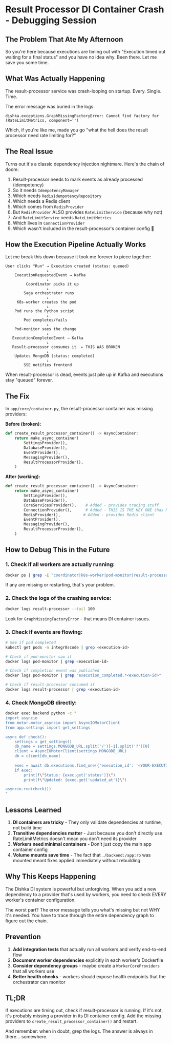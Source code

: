 # Result Processor DI Container Crash - Debugging Session

## The Problem That Ate My Afternoon

So you're here because executions are timing out with "Execution timed out waiting for a final status" and you have no idea why. Been there. Let me save you some time.

## What Was Actually Happening

The result-processor service was crash-looping on startup. Every. Single. Time. 

The error message was buried in the logs:
```
dishka.exceptions.GraphMissingFactoryError: Cannot find factory for (RateLimitMetrics, component='')
```

Which, if you're like me, made you go "what the hell does the result processor need rate limiting for?"

## The Real Issue

Turns out it's a classic dependency injection nightmare. Here's the chain of doom:

1. Result-processor needs to mark events as already processed (idempotency)
2. So it needs `IdempotencyManager`
3. Which needs `RedisIdempotencyRepository` 
4. Which needs a Redis client
5. Which comes from `RedisProvider`
6. But `RedisProvider` ALSO provides `RateLimitService` (because why not)
7. And `RateLimitService` needs `RateLimitMetrics`
8. Which lives in `ConnectionProvider`
9. Which wasn't included in the result-processor's container config 🤦

## How the Execution Pipeline Actually Works

Let me break this down because it took me forever to piece together:

```
User clicks "Run" → Execution created (status: queued)
                  ↓
    ExecutionRequestedEvent → Kafka
                  ↓
         Coordinator picks it up
                  ↓
        Saga orchestrator runs
                  ↓
     K8s-worker creates the pod
                  ↓
    Pod runs the Python script
                  ↓
        Pod completes/fails
                  ↓
    Pod-monitor sees the change
                  ↓
   ExecutionCompletedEvent → Kafka
                  ↓
   Result-processor consumes it  ← THIS WAS BROKEN
                  ↓
    Updates MongoDB (status: completed)
                  ↓
        SSE notifies frontend
```

When result-processor is dead, events just pile up in Kafka and executions stay "queued" forever.

## The Fix

In `app/core/container.py`, the result-processor container was missing providers:

**Before (broken):**
```python
def create_result_processor_container() -> AsyncContainer:
    return make_async_container(
        SettingsProvider(),
        DatabaseProvider(),
        EventProvider(),
        MessagingProvider(),
        ResultProcessorProvider(),
    )
```

**After (working):**
```python
def create_result_processor_container() -> AsyncContainer:
    return make_async_container(
        SettingsProvider(),
        DatabaseProvider(),
        CoreServicesProvider(),    # Added - provides tracing stuff
        ConnectionProvider(),      # Added - THIS IS THE KEY ONE (has RateLimitMetrics)
        RedisProvider(),          # Added - provides Redis client
        EventProvider(),
        MessagingProvider(),
        ResultProcessorProvider(),
    )
```

## How to Debug This in the Future

### 1. Check if all workers are actually running:
```bash
docker ps | grep -E "coordinator|k8s-worker|pod-monitor|result-processor|saga-orchestrator"
```

If any are missing or restarting, that's your problem.

### 2. Check the logs of the crashing service:
```bash
docker logs result-processor --tail 100
```

Look for `GraphMissingFactoryError` - that means DI container issues.

### 3. Check if events are flowing:
```bash
# See if pod completed
kubectl get pods -n integr8scode | grep <execution-id>

# Check if pod-monitor saw it
docker logs pod-monitor | grep <execution-id>

# Check if completion event was published
docker logs pod-monitor | grep "execution_completed.*<execution-id>"

# Check if result-processor consumed it
docker logs result-processor | grep <execution-id>
```

### 4. Check MongoDB directly:
```bash
docker exec backend python -c "
import asyncio
from motor.motor_asyncio import AsyncIOMotorClient
from app.settings import get_settings

async def check():
    settings = get_settings()
    db_name = settings.MONGODB_URL.split('/')[-1].split('?')[0]
    client = AsyncIOMotorClient(settings.MONGODB_URL)
    db = client[db_name]
    
    exec = await db.executions.find_one({'execution_id': '<YOUR-EXECUTION-ID>'})
    if exec:
        print(f\"Status: {exec.get('status')}\")
        print(f\"Updated: {exec.get('updated_at')}\")

asyncio.run(check())
"
```

## Lessons Learned

1. **DI containers are tricky** - They only validate dependencies at runtime, not build time
2. **Transitive dependencies matter** - Just because you don't directly use RateLimitMetrics doesn't mean you don't need its provider
3. **Workers need minimal containers** - Don't just copy the main app container config
4. **Volume mounts save time** - The fact that `./backend:/app:ro` was mounted meant fixes applied immediately without rebuilding

## Why This Keeps Happening

The Dishka DI system is powerful but unforgiving. When you add a new dependency to a provider that's used by workers, you need to check EVERY worker's container configuration. 

The worst part? The error message tells you what's missing but not WHY it's needed. You have to trace through the entire dependency graph to figure out the chain.

## Prevention

1. **Add integration tests** that actually run all workers and verify end-to-end flow
2. **Document worker dependencies** explicitly in each worker's Dockerfile
3. **Consider dependency groups** - maybe create a `WorkerCoreProviders` that all workers use
4. **Better health checks** - workers should expose health endpoints that the orchestrator can monitor

## TL;DR

If executions are timing out, check if result-processor is running. If it's not, it's probably missing a provider in its DI container config. Add the missing providers to `create_result_processor_container()` and restart.

And remember: when in doubt, grep the logs. The answer is always in there... somewhere.